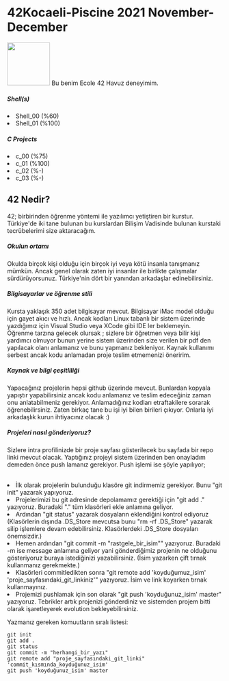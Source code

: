 # 42Kocaeli-Piscine 2021 November-December

<img src="https://pbs.twimg.com/profile_images/1388874010549751809/1nFWTjW5_400x400.jpg" width="100" height="100" />
Bu benim Ecole 42 Havuz deneyimim.

<h5>Shell(s)</h5>
<li>Shell_00 (%60)</li>
<li>Shell_01 (%100)</li>

<h5>C Projects </h5>

<li>c_00 (%75)</li>
<li>c_01 (%100)</li>
<li>c_02 (%-)</li>
<li>c_03 (%-)</li>

<h2> 42 Nedir? </h2>
<p> 42; birbirinden öğrenme yöntemi ile yazılımcı yetiştiren bir kurstur. Türkiye'de iki tane bulunan bu kurslardan Bilişim Vadisinde bulunan kurstaki tecrübelerimi size aktaracağım. </p>

<h5>Okulun ortamı</h5>
<p> Okulda birçok kişi olduğu için birçok iyi veya kötü insanla tanışmanız mümkün. Ancak genel olarak zaten iyi insanlar ile birlikte çalışmalar sürdürüyorsunuz. Türkiye'nin dört bir yanından arkadaşlar edinebilirsiniz.   </p>

<h5>Bilgisayarlar ve öğrenme stili</h5>
<p> Kursta yaklaşık 350 adet bilgisayar mevcut. Bilgisayar iMac model olduğu için gayet akıcı ve hızlı. Ancak kodları Linux tabanlı bir sistem üzerinde yazdığımız için Visual Studio veya XCode gibi IDE ler beklemeyin. <br> Öğrenme tarzına gelecek olursak ; sizlere bir öğretmen veya bilir kişi yardımcı olmuyor bunun yerine sistem üzerinden size verilen bir pdf den yapılacak olanı anlamanız ve bunu yapmanız bekleniyor. Kaynak kullanımı serbest ancak kodu anlamadan proje teslim etmemenizi öneririm. </p>

<h5>Kaynak ve bilgi çeşitliliği</h5>
<p> Yapacağınız projelerin hepsi github üzerinde mevcut. Bunlardan kopyala yapıştır yapabilirsiniz ancak kodu anlamanız ve teslim edeceğiniz zaman onu anlatabilmeniz gerekiyor. Anlamadığınız kodları etraftakilere sorarak öğrenebilirsiniz. Zaten birkaç tane bu işi iyi bilen birileri çıkıyor. Onlarla iyi arkadaşlık kurun ihtiyacınız olacak :) </p>

<h5>Projeleri nasıl gönderiyoruz?</h5>
<p> Sizlere intra profilinizde bir proje sayfası gösterilecek bu sayfada bir repo linki mevcut olacak. Yaptığınız projeyi sistem üzerinden ben onayladım demeden önce push lamanız gerekiyor. Push işlemi ise şöyle yapılıyor; <br> <br> 

  <li> İlk olarak projelerin bulunduğu klasöre git indirmemiz gerekiyor. Bunu "git init"  yazarak yapıyoruz.</li> 
    <li>Projelerimizi bu git adresinde depolamamız gerektiği için "git add ." yazıyoruz. Buradaki "." tüm klasörleri ekle anlamına geliyor. </li>
  <li>Ardından "git status" yazarak dosyaların eklendiğini kontrol ediyoruz (Klasörlerin dışında .DS_Store mevcutsa bunu "rm -rf .DS_Store" yazarak silip işlemlere devam edebilirsiniz. Klasörlerdeki .DS_Store dosyaları önemsizdir.)</li>
    <li>Hemen ardından "git commit -m "rastgele_bir_isim"" yazıyoruz. Buradaki -m ise message anlamına geliyor yani gönderdiğimiz projenin ne olduğunu gösteriyoruz buraya istediğinizi yazabilirsiniz. (İsim yazarken çift tırnak kullanmanız gerekmekte.)</li> 
    <li>Klasörleri commitledikten sonra "git remote add 'koyduğumuz_isim' 'proje_sayfasındaki_git_linkiniz'" yazıyoruz. İsim ve link koyarken tırnak kullanmayınız.  </li> 
    <li> Projemizi pushlamak için son olarak "git push 'koyduğunuz_isim' master" yazıyoruz. Tebrikler artık projenizi gönderdiniz ve sistemden projem bitti olarak işaretleyerek evolution bekleyebilirsiniz. </li> 
  
</p>

Yazmanız gereken komuutların sıralı listesi:
```
git init
git add .
git status
git commit -m "herhangi_bir_yazı"
git remote add "proje_sayfasındaki_git_linki" 'commit_kısmında_koyduğunuz_isim'
git push 'koyduğunuz_isim' master
```



